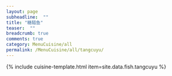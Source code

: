 ```yaml
---
layout: page
subheadline:  ""
title: "糖醋鱼" 
teaser:  "" 
breadcrumb: true
comments: true 
category: MenuCuisine/all
permalink: /MenuCuisine/all/tangcuyu/
---
```


{% include cuisine-template.html item=site.data.fish.tangcuyu %}

